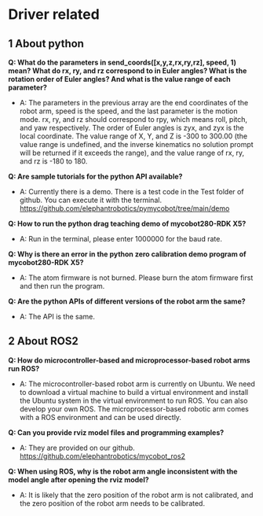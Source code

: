 # Driver related

## 1 About python

**Q: What do the parameters in send_coords([x,y,z,rx,ry,rz], speed, 1) mean? What do rx, ry, and rz correspond to in Euler angles? What is the rotation order of Euler angles? And what is the value range of each parameter?**

- A: The parameters in the previous array are the end coordinates of the robot arm, speed is the speed, and the last parameter is the motion mode. rx, ry, and rz should correspond to rpy, which means roll, pitch, and yaw respectively. The order of Euler angles is zyx, and zyx is the local coordinate. The value range of X, Y, and Z is -300 to 300.00 (the value range is undefined, and the inverse kinematics no solution prompt will be returned if it exceeds the range), and the value range of rx, ry, and rz is -180 to 180.

**Q: Are sample tutorials for the python API available?**

- A: Currently there is a demo. There is a test code in the Test folder of github. You can execute it with the terminal. https://github.com/elephantrobotics/pymycobot/tree/main/demo

**Q: How to run the python drag teaching demo of mycobot280-RDK X5?**

- A: Run in the terminal, please enter 1000000 for the baud rate.

**Q: Why is there an error in the python zero calibration demo program of mycobot280-RDK X5?**

- A: The atom firmware is not burned. Please burn the atom firmware first and then run the program.

**Q: Are the python APIs of different versions of the robot arm the same?**

- A: The API is the same.

## 2 About ROS2

**Q: How do microcontroller-based and microprocessor-based robot arms run ROS?**

- A: The microcontroller-based robot arm is currently on Ubuntu. We need to download a virtual machine to build a virtual environment and install the Ubuntu system in the virtual environment to run ROS. You can also develop your own ROS. The microprocessor-based robotic arm comes with a ROS environment and can be used directly.

**Q: Can you provide rviz model files and programming examples?**

- A: They are provided on our github.
https://github.com/elephantrobotics/mycobot_ros2


**Q: When using ROS, why is the robot arm angle inconsistent with the model angle after opening the rviz model?**

- A: It is likely that the zero position of the robot arm is not calibrated, and the zero position of the robot arm needs to be calibrated.